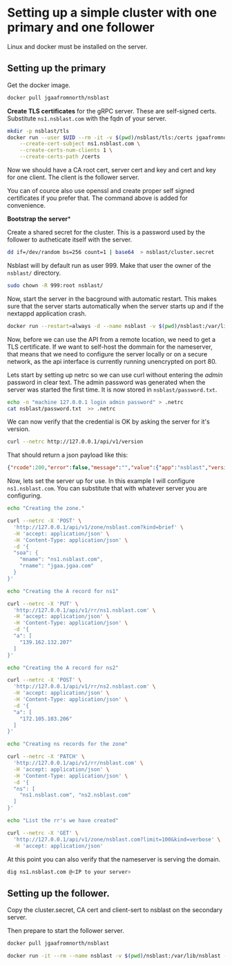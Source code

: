 # Setting up a simple cluster with one primary and one follower

Linux and docker must be installed on the server.

## Setting up the primary

Get the docker image.

```sh
docker pull jgaafromnorth/nsblast
```

**Create TLS certificates** for the gRPC server. These are
self-signed certs. Substitute `ns1.nsblast.com` with
the fqdn of your server.

```sh
mkdir -p nsblast/tls
docker run --user $UID --rm -it -v $(pwd)/nsblast/tls:/certs jgaafromnorth/nsblast \
    --create-cert-subject ns1.nsblast.com \
    --create-certs-num-clients 1 \
    --create-certs-path /certs
```

Now we should have a CA root cert, server cert and key and cert and key for one client.
The client is the follower server.

You can of cource also use openssl and create proper self signed certificates
if you prefer that. The command above is added for convenience.

**Bootstrap the server***

Create a shared secret for the cluster. This is a password used by
the follower to autheticate itself with the server.

```sh
dd if=/dev/random bs=256 count=1 | base64  > nsblast/cluster.secret
```

Nsblast will by default run as user 999. Make that user the owner of the `nsblast/` directory.

```sh
sudo chown -R 999:root nsblast/
```

Now, start the server in the bacground with automatic restart. This makes
sure that the server starts automatically when the server starts up and
if the nextappd application crash.

```sh
docker run --restart=always -d --name nsblast -v $(pwd)/nsblast:/var/lib/nsblast --network host jgaafromnorth/nsblast -C debug --backup-path /var/lib/nsblast/backup --hourly-backup-interval 6 --cluster-role primary --cluster-auth-key /var/lib/nsblast/cluster.secret --cluster-server-cert /var/lib/nsblast/tls/server1-cert.pem --cluster-server-key /var/lib/nsblast/tls/server1-key.pem --cluster-ca-cert /var/lib/nsblast/tls/ca-cert.pem --dns-endpoint 0.0.0.0 --dns-enable-ixfr 0 --default-nameserver ns1.nsblast.com --default-nameserver ns2.nsblast.com --with-swagger --http-endpoint 0.0.0.0 --http-port 443 --http-tls-key /var/lib/nsblast/tls/certbot/privkey1.pem --http-tls-cert /var/lib/nsblast/tls/certbot/fullchain1.pem  --cluster-server-address 0.0.0.0:10123
```

Now, before we can use the API from a remote location, we need to get a TLS certificate.
If we want to self-host the dommain for the nameserver, that means that
we need to configure the server locally or on a secure network, as the api interface
is currently running unencrypted on port 80.

Lets start by setting up netrc so we can use curl without entering the *admin* password in
clear text. The admin password was generated when the server was started the first time. It is
now stored in `nsblast/password.txt`.

```sh
echo -n "machine 127.0.0.1 login admin password" > .netrc
cat nsblast/password.txt  >> .netrc
```

We can now verify that the credential is OK by asking the server for it's version.

```sh
curl --netrc http://127.0.0.1/api/v1/version
```

That should return a json payload like this:

```json
{"rcode":200,"error":false,"message":"","value":{"app":"nsblast","version":"0.1.0","Boost":"1_83","RocksDB":"8.9.1","C++ standard":"C++23","Platform":"linux","Compiler":"GNU C++ version 14.0.1 20240412 (experimental) [master r14-9935-g67e1433a94f]","Build date":"Jul 12 2024"}}
```

Now, lets set the server up for use. In this example I will configure `ns1.nsblast.com`. You can substitute that with whatever server you are configuring.

```sh
echo "Creating the zone."

curl --netrc -X 'POST' \
  'http://127.0.0.1/api/v1/zone/nsblast.com?kind=brief' \
  -H 'accept: application/json' \
  -H 'Content-Type: application/json' \
  -d '{
  "soa": {
    "mname": "ns1.nsblast.com",
    "rname": "jgaa.jgaa.com"
  }
}'

echo "Creating the A record for ns1"

curl --netrc -X 'PUT' \
  'http://127.0.0.1/api/v1/rr/ns1.nsblast.com' \
  -H 'accept: application/json' \
  -H 'Content-Type: application/json' \
  -d '{
  "a": [
    "139.162.132.207"
  ]
}'

echo "Creating the A record for ns2"

curl --netrc -X 'POST' \
  'http://127.0.0.1/api/v1/rr/ns2.nsblast.com' \
  -H 'accept: application/json' \
  -H 'Content-Type: application/json' \
  -d '{
  "a": [
    "172.105.103.206"
  ]
}'

echo "Creating ns records for the zone"

curl --netrc -X 'PATCH' \
  'http://127.0.0.1/api/v1/rr/nsblast.com' \
  -H 'accept: application/json' \
  -H 'Content-Type: application/json' \
  -d '{
  "ns": [
    "ns1.nsblast.com", "ns2.nsblast.com"
  ]
}'

echo "List the rr's we have created"

curl --netrc -X 'GET' \
  'http://127.0.0.1/api/v1/zone/nsblast.com?limit=100&kind=verbose' \
  -H 'accept: application/json'

```

At this point you can also verify that the nameserver is serving the
domain.

```sh
dig ns1.nsblast.com @<IP to your server>
```

## Setting up the follower.

Copy the cluster.secret, CA cert and client-sert to nsblast on the secondary server.

Then prepare to start the follower server.

```sh
docker pull jgaafromnorth/nsblast

docker run -it --rm --name nsblast -v $(pwd)/nsblast:/var/lib/nsblast -p 80:80 -p 53:53 -p 53:53/udp --add-host ns1.nsblast.com:139.162.132.207 jgaafromnorth/nsblast -C debug --backup-path /var/lib/nsblast/backup --hourly-backup-interval 6 --cluster-role follower --cluster-auth-key /var/lib/nsblast/cluster.secret --cluster-server-cert /var/lib/nsblast/tls/client1-cert.pem --cluster-server-key /var/lib/nsblast/tls/client1-key.pem --cluster-ca-cert /var/lib/nsblast/tls/ca-cert.pem --dns-endpoint 0.0.0.0 --dns-enable-ixfr 0 --default-nameserver ns1.nsblast.com --default-nameserver ns2.nsblast.com --http-port 80 --cluster-server-address ns1.nsblast.com:10123

```


